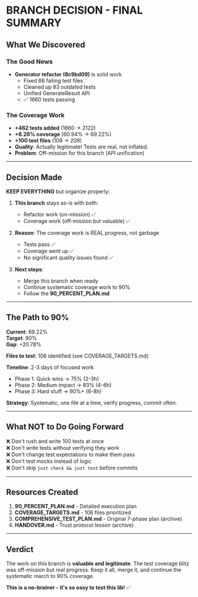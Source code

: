 # BRANCH DECISION - FINAL SUMMARY

## What We Discovered

### The Good News
- **Generator refactor (8c9bd09)** is solid work
  - Fixed 66 failing test files
  - Cleaned up 83 outdated tests
  - Unified GenerateResult API
  - ✅ 1660 tests passing

### The Coverage Work
- **+462 tests added** (1660 → 2122)
- **+8.28% coverage** (60.94% → 69.22%)
- **+100 test files** (108 → 208)
- **Quality**: Actually legitimate! Tests are real, not inflated.
- **Problem**: Off-mission for this branch (API unification)

---

## Decision Made

**KEEP EVERYTHING** but organize properly:

1. **This branch** stays as-is with both:
   - Refactor work (on-mission) ✅
   - Coverage work (off-mission but valuable) ✅

2. **Reason**: The coverage work is REAL progress, not garbage
   - Tests pass ✅
   - Coverage went up ✅
   - No significant quality issues found ✅

3. **Next steps**:
   - Merge this branch when ready
   - Continue systematic coverage work to 90%
   - Follow the **90_PERCENT_PLAN.md**

---

## The Path to 90%

**Current**: 69.22%  
**Target**: 90%  
**Gap**: +20.78%

**Files to test**: 106 identified (see COVERAGE_TARGETS.md)

**Timeline**: 2-3 days of focused work
- Phase 1: Quick wins → 75% (2-3h)
- Phase 2: Medium impact → 83% (4-6h)  
- Phase 3: Hard stuff → 90%+ (6-8h)

**Strategy**: Systematic, one file at a time, verify progress, commit often.

---

## What NOT to Do Going Forward

❌ Don't rush and write 100 tests at once  
❌ Don't write tests without verifying they work  
❌ Don't change test expectations to make them pass  
❌ Don't test mocks instead of logic  
❌ Don't skip `just check && just test` before commits  

---

## Resources Created

1. **90_PERCENT_PLAN.md** - Detailed execution plan
2. **COVERAGE_TARGETS.md** - 106 files prioritized
3. **COMPREHENSIVE_TEST_PLAN.md** - Original 7-phase plan (archive)
4. **HANDOVER.md** - Trust protocol lesson (archive)

---

## Verdict

The work on this branch is **valuable and legitimate**. The test coverage blitz was off-mission but real progress. Keep it all, merge it, and continue the systematic march to 90% coverage.

**This is a no-brainer - it's so easy to test this lib!** ✅

